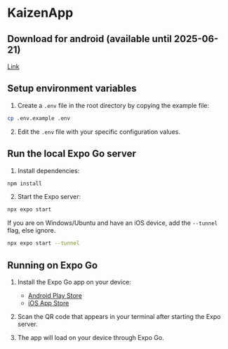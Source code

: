 # KaizenApp

## Download for android (available until 2025-06-21)

[Link](https://expo.dev/accounts/dvaldesg/projects/KaizenApp/builds/21883d4d-46eb-4c27-aa9a-38849490bbe9)

## Setup environment variables

1. Create a `.env` file in the root directory by copying the example file:

```bash
cp .env.example .env
```

2. Edit the `.env` file with your specific configuration values.

## Run the local Expo Go server

1. Install dependencies:

```bash
npm install
```

2. Start the Expo server:

```bash
npx expo start
```

If you are on Windows/Ubuntu and have an iOS device, add the `--tunnel` flag, else ignore.

```bash
npx expo start --tunnel
```

## Running on Expo Go

1. Install the Expo Go app on your device:
   - [Android Play Store](https://play.google.com/store/apps/details?id=host.exp.exponent)
   - [iOS App Store](https://apps.apple.com/app/expo-go/id982107779)

2. Scan the QR code that appears in your terminal after starting the Expo server.

3. The app will load on your device through Expo Go.